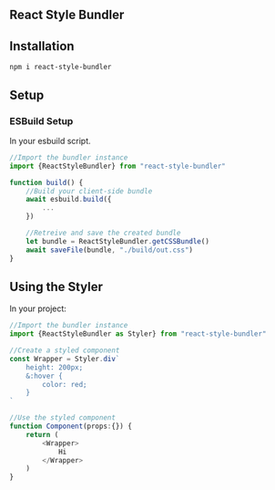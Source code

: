 ## React Style Bundler

## Installation

```
npm i react-style-bundler
```

## Setup

### ESBuild Setup

In your esbuild script.
```typescript
//Import the bundler instance
import {ReactStyleBundler} from "react-style-bundler"

function build() {
    //Build your client-side bundle
    await esbuild.build({
        ...
    })

    //Retreive and save the created bundle
    let bundle = ReactStyleBundler.getCSSBundle()
    await saveFile(bundle, "./build/out.css")
}
```

## Using the Styler
In your project:
```typescript
//Import the bundler instance
import {ReactStyleBundler as Styler} from "react-style-bundler"

//Create a styled component
const Wrapper = Styler.div`
    height: 200px;
    &:hover {
        color: red;
    }
`

//Use the styled component
function Component(props:{}) {
    return (
        <Wrapper>
            Hi
        </Wrapper>
    )
}
```